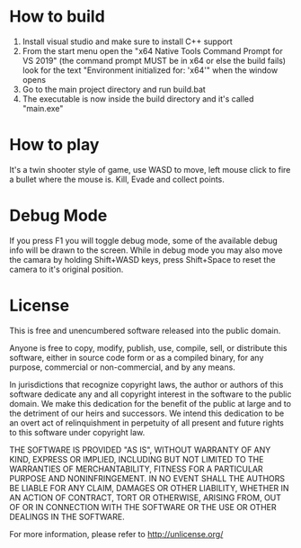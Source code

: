 # How to build

1. Install visual studio and make sure to install C++ support
2. From the start menu open the "x64 Native Tools Command Prompt for VS 2019" (the command prompt MUST be in x64 or else the build fails) look for the text "Environment initialized for: 'x64'" when the window opens
3. Go to the main project directory and run build.bat
4. The executable is now inside the build directory and it's called "main.exe"

# How to play

It's a twin shooter style of game, use WASD to move, left mouse click to fire a bullet where the mouse is. Kill, Evade and collect points.

# Debug Mode

If you press F1 you will toggle debug mode, some of the available
debug info will be drawn to the screen. While in debug mode you may
also move the camara by holding Shift+WASD keys, press Shift+Space to
reset the camera to it's original position.

# License

This is free and unencumbered software released into the public domain.

Anyone is free to copy, modify, publish, use, compile, sell, or
distribute this software, either in source code form or as a compiled
binary, for any purpose, commercial or non-commercial, and by any
means.

In jurisdictions that recognize copyright laws, the author or authors
of this software dedicate any and all copyright interest in the
software to the public domain. We make this dedication for the benefit
of the public at large and to the detriment of our heirs and
successors. We intend this dedication to be an overt act of
relinquishment in perpetuity of all present and future rights to this
software under copyright law.

THE SOFTWARE IS PROVIDED "AS IS", WITHOUT WARRANTY OF ANY KIND,
EXPRESS OR IMPLIED, INCLUDING BUT NOT LIMITED TO THE WARRANTIES OF
MERCHANTABILITY, FITNESS FOR A PARTICULAR PURPOSE AND NONINFRINGEMENT.
IN NO EVENT SHALL THE AUTHORS BE LIABLE FOR ANY CLAIM, DAMAGES OR
OTHER LIABILITY, WHETHER IN AN ACTION OF CONTRACT, TORT OR OTHERWISE,
ARISING FROM, OUT OF OR IN CONNECTION WITH THE SOFTWARE OR THE USE OR
OTHER DEALINGS IN THE SOFTWARE.

For more information, please refer to <http://unlicense.org/>
